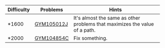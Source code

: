 | Difficulty | Problems | Hints |
| -------- | -------- | -------- |
| *1600 | [GYM105012J](https://codeforces.com/gym/105012/problem/J) | It's almost the same as other problems that maximizes the value of a path. |
| *2000 | [GYM104854C](https://codeforces.com/gym/104854/problem/C) | Fix something. |